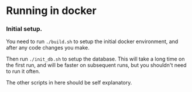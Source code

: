 # Running in docker

### Initial setup.

You need to run `./build.sh` to setup the initial docker environment, and after any code changes you make.

Then run `./init_db.sh` to setup the database. This will take a long time on the first run,
and will be faster on subsequent runs, but you shouldn't need to run it often.

The other scripts in here should be self explanatory.
